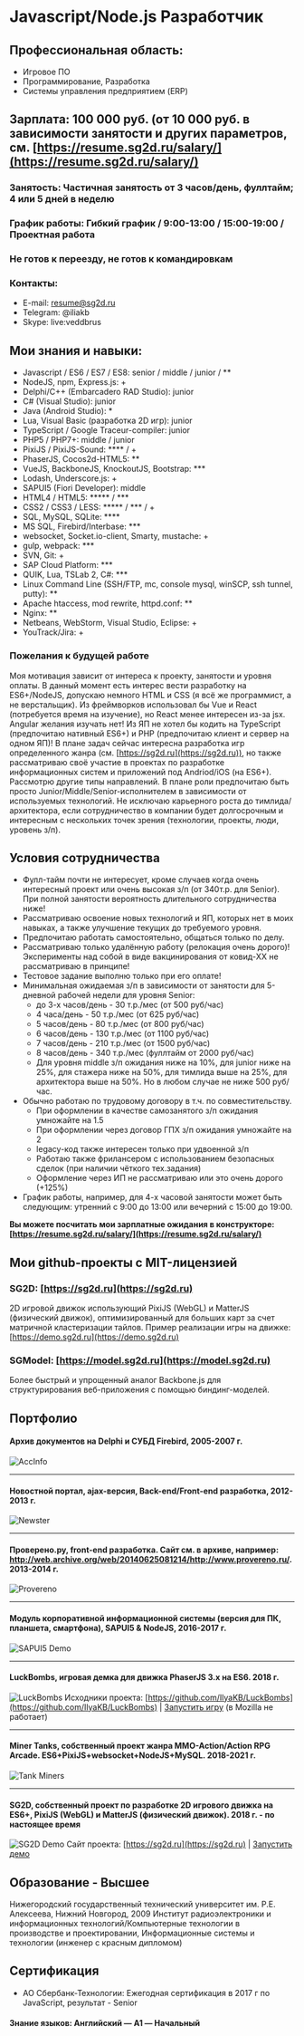 # Javascript/Node.js Разработчик

## Профессиональная область:

* Игровое ПО
* Программирование, Разработка
* Системы управления предприятием (ERP)

## Зарплата: 100 000 руб. (от 10 000 руб. в зависимости занятости и других параметров, см. [https://resume.sg2d.ru/salary/](https://resume.sg2d.ru/salary/)
### Занятость: Частичная занятость от 3 часов/день, фуллтайм; 4 или 5 дней в неделю
### График работы: Гибкий график / 9:00-13:00 / 15:00-19:00 / Проектная работа
### Не готов к переезду, не готов к командировкам
### Контакты:
* E-mail: resume@sg2d.ru
* Telegram: @iliakb
* Skype: live:veddbrus

## Мои знания и навыки:

- Javascript / ES6 / ES7 / ES8: senior / middle / junior / **
- NodeJS, npm, Express.js: +
- Delphi/C++ (Embarcadero RAD Studio): junior
- C# (Visual Studio): junior
- Java (Android Studio): *
- Lua, Visual Basic (разработка 2D игр): junior
- TypeScript / Google Traceur-compiler: junior
- PHP5 / PHP7+: middle / junior
- PixiJS / PixiJS-Sound: **** / +
- PhaserJS, Cocos2d-HTML5: **
- VueJS, BackboneJS, KnockoutJS, Bootstrap: ***
- Lodash, Underscore.js: +
- SAPUI5 (Fiori Developer): middle
- HTML4 / HTML5: ***** / ***
- CSS2 / CSS3 / LESS: ***** / *** / +
- SQL, MySQL, SQLite: ****
- MS SQL, Firebird/Interbase: ***
- websocket, Socket.io-client, Smarty, mustache: +
- gulp, webpack: ***
- SVN, Git: +
- SAP Cloud Platform: ***
- QUIK, Lua, TSLab 2, C#: ***
- Linux Command Line (SSH/FTP, mc, console mysql, winSCP, ssh tunnel, putty): **
- Apache htaccess, mod rewrite, httpd.conf: **
- Nginx: **
- Netbeans, WebStorm, Visual Studio, Eclipse: +
- YouTrack/Jira: +

### Пожелания к будущей работе

Моя мотивация зависит от интереса к проекту, занятости и уровня оплаты. В данный момент есть интерес вести разработку на ES6+/NodeJS, допускаю немного HTML и CSS (я всё же программист, а не верстальщик). Из фреймворков использовал бы Vue и React (потребуется время на изучение), но React менее интересен из-за jsx. Angular желания изучать нет! Из ЯП не хотел бы кодить на TypeScript (предпочитаю нативный ES6+) и PHP (предпочитаю клиент и сервер на одном ЯП)! В плане задач сейчас интересна разработка игр определенного жанра (см. [https://sg2d.ru](https://sg2d.ru)), но также рассматриваю своё участие в проектах по разработке информационных систем и приложений под Andriod/iOS (на ES6+). Рассмотрю другие типы направлений. В плане роли предпочитаю быть просто Junior/Middle/Senior-исполнителем в зависимости от используемых технологий. Не исключаю карьерного роста до тимлида/архитектора, если сотрудничество в компании будет долгосрочным и интересным с нескольких точек зрения (технологии, проекты, люди, уровень з/п).

## Условия сотрудничества

* Фулл-тайм почти не интересует, кроме случаев когда очень интересный проект или очень высокая з/п (от 340т.р. для Senior). При полной занятости вероятность длительного сотрудничества ниже!
* Рассматриваю освоение новых технологий и ЯП, которых нет в моих навыках, а также улучшение текущих до требуемого уровня.
* Предпочитаю работать самостоятельно, общаться только по делу.
* Рассматриваю только удалённую работу (релокация очень дорого)! Эксперименты над собой в виде вакцинирования от ковид-XX не рассматриваю в принципе!
* Тестовое задание выполню только при его оплате!
* Минимальная ожидаемая з/п в зависимости от занятости для 5-дневной рабочей недели для уровня Senior:
  * до 3-х часов/день - 30 т.р./мес (от 500 руб/час)
  * 4 часа/день - 50 т.р./мес (от 625 руб/час)
  * 5 часов/день - 80 т.р./мес (от 800 руб/час)
  * 6 часов/день - 130 т.р./мес (от 1100 руб/час)
  * 7 часов/день - 210 т.р./мес (от 1500 руб/час)
  * 8 часов/день - 340 т.р./мес (фуллтайм от 2000 руб/час)
  * Для уровня middle з/п ожидания ниже на 10%, для junior ниже на 25%, для стажера ниже на 50%, для тимлида выше на 25%, для архитектора выше на 50%. Но в любом случае не ниже 500 руб/час.
* Обычно работаю по трудовому договору в т.ч. по совместительству.
	* При оформлении в качестве самозанятого з/п ожидания умножайте на 1.5
	* При оформлении через договор ГПХ з/п ожидания умножайте на 2
	* legacy-код также интересен только при удвоенной з/п
	* Работаю также фрилансером с использованием безопасных сделок (при наличии чёткого тех.задания)
	* Оформление через ИП не рассматриваю или это очень дорого (+125%)
* График работы, например, для 4-х часовой занятости может быть следующим: утренний с 9:00 до 13:00 или вечерний с 15:00 до 19:00.

**Вы можете посчитать мои зарплатные ожидания в конструкторе: [https://resume.sg2d.ru/salary/](https://resume.sg2d.ru/salary/)**

## Мои github-проекты с MIT-лицензией

### SG2D: [https://sg2d.ru](https://sg2d.ru)
2D игровой движок использующий PixiJS (WebGL) и MatterJS (физический движок), оптимизированный для больших карт за счет матричной кластеризации тайлов.
Пример реализации игры на движке: [https://demo.sg2d.ru](https://demo.sg2d.ru)

### SGModel: [https://model.sg2d.ru](https://model.sg2d.ru)
Более быстрый и упрощенный аналог Backbone.js для структурирования веб-приложения с помощью биндинг-моделей.

## Портфолио

#### Архив документов на Delphi и СУБД Firebird, 2005-2007 г.
![AccInfo](/res/imgs/accinfo.jpeg)

---

#### Новостной портал, ajax-версия, Back-end/Front-end разработка, 2012-2013 г.
![Newster](/res/imgs/newster.png)

---

#### Проверено.ру, front-end разработка. Сайт см. в архиве, например: http://web.archive.org/web/20140625081214/http://www.provereno.ru/. 2013-2014 г.
![Provereno](/res/imgs/provereno.png)

---

#### Модуль корпоративной информационной системы (версия для ПК, планшета, смартфона), SAPUI5 & NodeJS, 2016-2017 г.
![SAPUI5 Demo](/res/imgs/sapui5.png)

---

#### LuckBombs, игровая демка для движка PhaserJS 3.x на ES6. 2018 г.
![LuckBombs](https://github.com/IlyaKB/LuckBombs/raw/master/screenshot.png)
Исходники проекта: [https://github.com/IlyaKB/LuckBombs](https://github.com/IlyaKB/LuckBombs) | [Запустить игру](https://luckbombs.sg2d.ru) (в Mozilla не работает)

---

#### Miner Tanks, собственный проект жанра MMO-Action/Action RPG Arcade. ES6+PixiJS+websocket+NodeJS+MySQL. 2018-2021 г.
![Tank Miners](/res/imgs/game.png)

---

#### SG2D, собственный проект по разработке 2D игрового движка на ES6+, PixiJS (WebGL) и MatterJS (физический движок). 2018 г. - по настоящее время
![SG2D Demo](/res/imgs/sg2d_demo.png)
Сайт проекта: [https://sg2d.ru](https://sg2d.ru) | [Запустить демо](https://demo.sg2d.ru)

## Образование - Высшее

Нижегородский государственный технический университет им. Р.Е. Алексеева, Нижний Новгород, 2009
Институт радиоэлектроники и информационных технологий/Компьютерные технологии в производстве и проектировании, Информационные системы и технологии (инженер с красным дипломом)

## Сертификация
* АО Сбербанк-Технологии: Ежегодная сертификация в 2017 г по JavaScript, результат - Senior

#### Знание языков: Английский — A1 — Начальный
